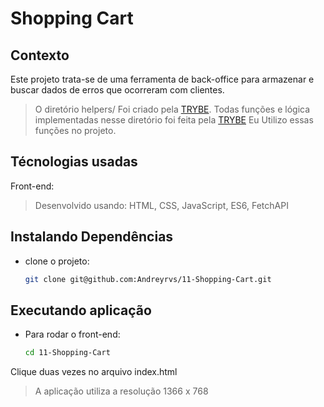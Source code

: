 # Shopping Cart

## Contexto

Este projeto trata-se de uma ferramenta de back-office para armazenar e buscar dados de erros que ocorreram com clientes.

> O diretório helpers/ Foi criado pela [TRYBE](https://www.betrybe.com/). Todas funções e lógica implementadas nesse diretório foi feita pela [TRYBE](https://www.betrybe.com/)
> Eu Utilizo essas funções no projeto.

## Técnologias usadas

Front-end:
> Desenvolvido usando: HTML, CSS, JavaScript, ES6, FetchAPI

## Instalando Dependências

* clone o projeto:

  ```bash
  git clone git@github.com:Andreyrvs/11-Shopping-Cart.git
  ```

## Executando aplicação

* Para rodar o front-end:

  ```bash
  cd 11-Shopping-Cart
  ```

Clique duas vezes no arquivo index.html

> A aplicação utiliza a resolução 1366 x 768
